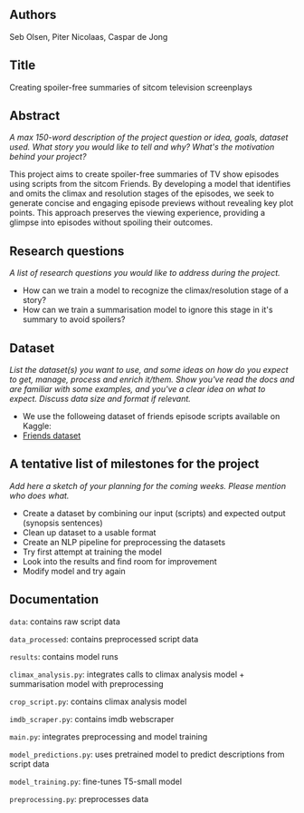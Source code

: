 ## Authors
Seb Olsen, Piter Nicolaas, Caspar de Jong

## Title
Creating spoiler-free summaries of sitcom television screenplays

## Abstract
_A max 150-word description of the project question or idea, goals, dataset used. What story you would like to tell and why? What's the motivation behind your project?_

This project aims to create spoiler-free summaries of TV show episodes using scripts from the sitcom Friends. By developing a model that identifies and omits the climax and resolution stages of the episodes, we seek to generate concise and engaging episode previews without revealing key plot points. This approach preserves the viewing experience, providing a glimpse into episodes without spoiling their outcomes.


## Research questions
_A list of research questions you would like to address during the project._
* How can we train a model to recognize the climax/resolution stage of a story?
* How can we train a summarisation model to ignore this stage in it's summary to avoid spoilers?

## Dataset
_List the dataset(s) you want to use, and some ideas on how do you expect to get, manage, process and enrich it/them. Show you've read the docs and are familiar with some examples, and you've a clear idea on what to expect. Discuss data size and format if relevant._
* We use the followeing dataset of friends episode scripts available on Kaggle:
* [Friends dataset](https://www.kaggle.com/datasets/blessondensil294/friends-tv-series-screenplay-script)


## A tentative list of milestones for the project
_Add here a sketch of your planning for the coming weeks. Please mention who does what._

* Create a dataset by combining our input (scripts) and expected output (synopsis sentences)
* Clean up dataset to a usable format
* Create an NLP pipeline for preprocessing the datasets
* Try first attempt at training the model
* Look into the results and find room for improvement
* Modify model and try again


## Documentation
```data```: contains raw script data

```data_processed```: contains preprocessed script data

```results```: contains model runs

```climax_analysis.py```: integrates calls to climax analysis model + summarisation model with preprocessing

```crop_script.py```: contains climax analysis model

```imdb_scraper.py```: contains imdb webscraper

```main.py```: integrates preprocessing and model training

```model_predictions.py```: uses pretrained model to predict descriptions from script data

```model_training.py```: fine-tunes T5-small model

```preprocessing.py```: preprocesses data

